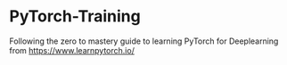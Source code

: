 # PyTorch-Training

Following the zero to mastery guide to learning PyTorch for Deeplearning from https://www.learnpytorch.io/
